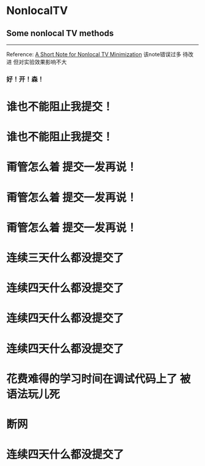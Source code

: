 NonlocalTV
==========

## Some nonlocal TV methods
***
Reference: [A Short Note for Nonlocal TV Minimization](https://googledrive.com/host/0B3BTLeCYLunCc1o4YzV1Ui1SeVE/codes_files/xbresson_2009_short_note_nonlocal_TV_minimization.pdf)
该note错误过多 待改进 但对实验效果影响不大
### 好！开！森！
# 谁也不能阻止我提交！
# 谁也不能阻止我提交！
# 甭管怎么着 提交一发再说！
# 甭管怎么着 提交一发再说！
# 甭管怎么着 提交一发再说！
# 连续三天什么都没提交了
# 连续四天什么都没提交了
# 连续四天什么都没提交了
# 连续四天什么都没提交了
# 花费难得的学习时间在调试代码上了 被语法玩儿死
# 断网
# 连续四天什么都没提交了
